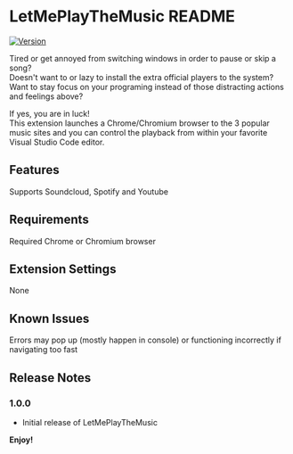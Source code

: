 # LetMePlayTheMusic README

[![Version](https://vsmarketplacebadge.apphb.com/version-short/lanly-dev.letmeplaythemusic.svg)](https://marketplace.visualstudio.com/items?itemName=lanly-dev.voice-commands)

Tired or get annoyed from switching windows in order to pause or skip a song?  
Doesn't want to or lazy to install the extra official players to the system?  
Want to stay focus on your programing instead of those distracting actions and feelings above?

If yes, you are in luck!  
This extension launches a Chrome/Chromium browser to the 3 popular music sites and you can control the playback from within your favorite Visual Studio Code editor.

## Features

Supports Soundcloud, Spotify and Youtube

## Requirements

Required Chrome or Chromium browser

## Extension Settings

None

## Known Issues

Errors may pop up (mostly happen in console) or functioning incorrectly if navigating too fast

## Release Notes

### 1.0.0
- Initial release of LetMePlayTheMusic

**Enjoy!**
